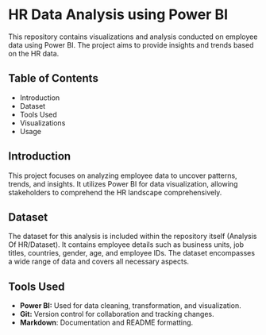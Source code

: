 # HR Data Analysis using Power BI

This repository contains visualizations and analysis conducted on employee data using Power BI. The project aims to provide insights and trends based on the HR data.

## Table of Contents

+ Introduction
+ Dataset
+ Tools Used
+ Visualizations
+ Usage

## Introduction

This project focuses on analyzing employee data to uncover patterns, trends, and insights. It utilizes Power BI for data visualization, allowing stakeholders to comprehend the HR landscape comprehensively.

## Dataset

The dataset for this analysis is included within the repository itself (Analysis Of HR/Dataset). It contains employee details such as business units, job titles, countries, gender, age, and employee IDs. The dataset encompasses a wide range of data and covers all necessary aspects.

## Tools Used

+ **Power BI:** Used for data cleaning, transformation, and visualization.
+ **Git:** Version control for collaboration and tracking changes.
+ **Markdown**: Documentation and README formatting.
